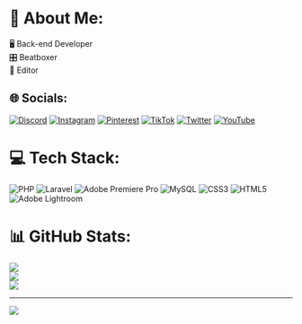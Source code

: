 # 💫 About Me:
🖥️ Back-end Developer<br>🎛️ Beatboxer<br>🧬 Editor


## 🌐 Socials:
[![Discord](https://img.shields.io/badge/Discord-%237289DA.svg?logo=discord&logoColor=white)](https://discord.gg/https://discord.gg/KaE2E4WvRG) [![Instagram](https://img.shields.io/badge/Instagram-%23E4405F.svg?logo=Instagram&logoColor=white)](https://instagram.com/samanbnfofficial) [![Pinterest](https://img.shields.io/badge/Pinterest-%23E60023.svg?logo=Pinterest&logoColor=white)](https://pinterest.com/saman_bnf) [![TikTok](https://img.shields.io/badge/TikTok-%23000000.svg?logo=TikTok&logoColor=white)](https://tiktok.com/@samanbnf) [![Twitter](https://img.shields.io/badge/Twitter-%231DA1F2.svg?logo=Twitter&logoColor=white)](https://twitter.com/SamanBNF) [![YouTube](https://img.shields.io/badge/YouTube-%23FF0000.svg?logo=YouTube&logoColor=white)](https://youtube.com/@samanbnf) 

# 💻 Tech Stack:
![PHP](https://img.shields.io/badge/php-%23777BB4.svg?style=for-the-badge&logo=php&logoColor=white) ![Laravel](https://img.shields.io/badge/laravel-%23FF2D20.svg?style=for-the-badge&logo=laravel&logoColor=white) ![Adobe Premiere Pro](https://img.shields.io/badge/Adobe%20Premiere%20Pro-9999FF.svg?style=for-the-badge&logo=Adobe%20Premiere%20Pro&logoColor=white) ![MySQL](https://img.shields.io/badge/mysql-%2300000f.svg?style=for-the-badge&logo=mysql&logoColor=white) ![CSS3](https://img.shields.io/badge/css3-%231572B6.svg?style=for-the-badge&logo=css3&logoColor=white) ![HTML5](https://img.shields.io/badge/html5-%23E34F26.svg?style=for-the-badge&logo=html5&logoColor=white) ![Adobe Lightroom](https://img.shields.io/badge/Adobe%20Lightroom-31A8FF.svg?style=for-the-badge&logo=Adobe%20Lightroom&logoColor=white)
# 📊 GitHub Stats:
![](https://github-readme-stats.vercel.app/api?username=Samanbanafshekhah&theme=dark&hide_border=false&include_all_commits=false&count_private=false)<br/>
![](https://github-readme-streak-stats.herokuapp.com/?user=Samanbanafshekhah&theme=dark&hide_border=false)<br/>
![](https://github-readme-stats.vercel.app/api/top-langs/?username=Samanbanafshekhah&theme=dark&hide_border=false&include_all_commits=false&count_private=false&layout=compact)

---
[![](https://visitcount.itsvg.in/api?id=Samanbanafshekhah&icon=2&color=0)](https://visitcount.itsvg.in)

<!-- Proudly created with GPRM ( https://gprm.itsvg.in ) -->